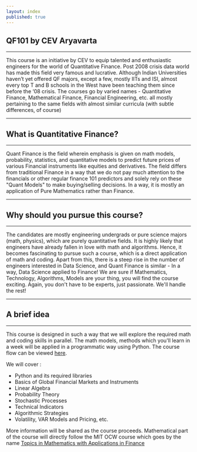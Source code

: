 ```yaml
---
layout: index
published: true
---
```


## QF101 by CEV Aryavarta

---

This course is an initiative by CEV to equip talented and enthusiastic engineers for the world of Quantitative Finance. Post 2008 crisis data world has made this field very famous and lucrative. Although Indian Universities haven’t yet offered QF majors, except a few, mostly IITs and ISI, almost every top T and B schools in the West have been teaching them since before the ‘08 crisis. The courses go by varied names - Quantitative Finance, Mathematical Finance, Financial Engineering, etc. all mostly pertaining to the same fields with almost similar curricula (with subtle differences, of course)

---

## What is Quantitative Finance?

---

Quant Finance is the field wherein emphasis is given on math models, probability, statistics, and quantitative models to predict future prices of various Financial instruments like equities and derivatives. The field differs from traditional Finance in a way that we do not pay much attention to the financials or other regular finance 101 predictors and solely rely on these "Quant Models" to make buying/selling decisions. In a way, it is mostly an application of Pure Mathematics rather than Finance. 

---

## Why should you pursue this course?

---

The candidates are mostly engineering undergrads or pure science majors  (math, physics), which are purely quantitative fields. It is highly likely that engineers have already fallen in love with math and algorithms. Hence, it becomes fascinating to pursue such a course, which is a direct application of math and coding. Apart from this, there is a steep rise in the number of engineers interested in Data Science, and Quant Finance is similar - In a way, Data Science applied to Finance! We are sure if Mathematics, Technology, Algorithms, Models are your thing, you will find the course exciting. Again, you don't have to be experts, just passionate. We'll handle the rest!

---

## A brief idea

---

This course is designed in such a way that we will explore the required math and coding skills in parallel. The math models, methods which you'll learn in a week will be applied in a programmatic way using Python. The course flow can be viewed [here](https://high-in-entropy.github.io/quant-finance/modules/structure/index/).

We will cover :

* Python and its required libraries
* Basics of Global Financial Markets and Instruments
* Linear Algebra
* Probability Theory
* Stochastic Processes
* Technical Indicators 
* Algorithmic Strategies
* Volatility, VAR Models and Pricing, etc.

More information will be shared as the course proceeds. 
Mathematical part of the course will directly follow the MIT OCW course which goes by the name [Topics in Mathematics with Applications in Finance](https://ocw.mit.edu/courses/mathematics/18-s096-topics-in-mathematics-with-applications-in-finance-fall-2013/)
